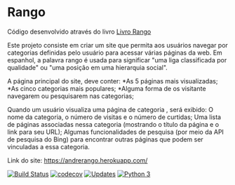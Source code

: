 # Rango
Código desenvolvido através do livro [Livro Rango](https://leanpub.com/tangowithdjango19/)

Este projeto consiste em criar um site que permita aos usuários navegar por categorias definidas pelo usuário para
acessar várias páginas da web. Em espanhol, a palavra rango é usada para significar "uma liga classificada por 
qualidade" ou "uma posição em uma hierarquia social".

A página principal do site, deve conter:
    *As 5 páginas mais visualizadas;
    *As cinco categorias mais populares;
    *Alguma forma de os visitante navegarem ou pesquisarem nas categorias;
    
Quando um usuário visualiza uma página de categoria , será exibido:
    O nome da categoria, o número de visitas e o número de curtidas;
    Uma lista de páginas associadas nessa categoria (mostrando o título da página e o link para seu URL);
    Algumas funcionalidades de pesquisa (por meio da API de pesquisa do Bing) para encontrar outras páginas que podem
    ser vinculadas a essa categoria.

Link do site: https://andrerango.herokuapp.com/

[![Build Status](https://travis-ci.com/andremenezees/Rango.svg?branch=master)](https://travis-ci.com/andremenezees/Rango)
[![codecov](https://codecov.io/gh/andremenezees/Rango/branch/master/graph/badge.svg)](https://codecov.io/gh/andremenezees/Rango)
[![Updates](https://pyup.io/repos/github/andremenezees/Rango/shield.svg)](https://pyup.io/repos/github/andremenezees/Rango/)
[![Python 3](https://pyup.io/repos/github/andremenezees/Rango/python-3-shield.svg)](https://pyup.io/repos/github/andremenezees/Rango/)
